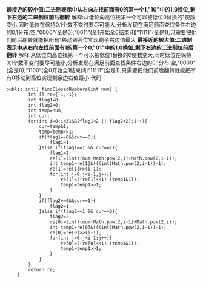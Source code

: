 **最接近的较小值:二进制表示中从右向左找前面有0的第一个1,"10"中的1,0换位,剩下右边的二进制位前后翻转**
解释:从低位向高位找第一个可以被低位0替换的1使数变小,同时低位在保持0,1个数不变时要尽可能大,分析发现在满足前面查找条件右边的0,1分布:空,"0000"(全是0),“0011”(全1开始全0结束)和“11111”(全是1),只需要把他们前后翻转就能把所有1移动到高位实现剩余右边值最大
**最接近的较大值:二进制表示中从右向左找前面有1的第一个0,"01"中的1,0换位,剩下右边的二进制位前后翻转**
解释:从低位向高位找第一个可以被低位1替换的0使数变大,同时低位在保持0,1个数不变时要尽可能小,分析发现在满足前面查找条件右边的0,1分布:空,"0000"(全是0),“1100”(全0开始全1结束)和“11111”(全是1),只需要把他们前后翻转就能把所有0移动到高位实现剩余边右值最小
代码：

```
public int[] findClosedNumbers(int num) {
        int [] re={-1,-1};
        int flag1=0;
        int flag2=0;
        int temp=num;
        int cur;
        for(int i=0;i<31&&(flag1<2 || flag2<2);i++){
            cur=temp&1;
            temp=temp>>1;
            if(flag1==0&&cur==0){
                flag1=1;
            }else if(flag1==1 && cur==1){
                flag1=2;
                re[1]=(int)(num-Math.pow(2,i)+Math.pow(2,i-1));
                int temp1=re[1]&(((int)Math.pow(2,i-1))-1);
                re[1]=re[1]>>(i-1);
                for(int j=0;j<i-1;j++){
                    re[1]=((re[1]<<1)|(temp1&1));
                    temp1=temp1>>1;
                }
            }
            if(flag2==0&&cur==1){
                flag2=1;
            }else if(flag2==1 && cur==0){
                flag2=2;
                re[0]=(int)(num-Math.pow(2,i-1)+Math.pow(2,i));
                int temp1=re[0]&(((int)Math.pow(2,i-1))-1);
                re[0]=re[0]>>(i-1);
                for(int j=0;j<i-1;j++){
                    re[0]=((re[0]<<1)|(temp1&1));
                    temp1=temp1>>1;
                }
            }
        }
        return re;
    }
```
